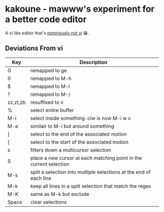# kakoune - mawww's experiment for a better code editor

A vi like editor that's [notoriously not vi][kak] :grin:.

[kak]: https://github.com/mawww/kakoune

## Deviations From vi
| Key      | Description                                                        |
|----------|--------------------------------------------------------------------|
| G        | remapped to ge                                                     |
| 0        | remapped to M-h                                                    |
| $        | remapped to M-l                                                    |
| ?        | remapped to M-/                                                    |
| zz,zt,zb | resuffixed to v                                                    |
| %        | select entire buffer                                               |
| M-i      | select inside something. ciw is now M-i w c                        |
| M-a      | similair to M-i but around something                               |
| ]        | select to the end of the associated motion                         |
| [        | select to the start of the associated motion                       |
| s        | filters down a multicursor selection                               |
| S        | place a new cursor at each matching point in the current selection |
| M-s      | split a selection into multiple selections at the end of each line |
| M-k      | keep all lines in a split selection that match the regex           |
| M-K      | same as M-k but exclude                                            |
| Space    | clear selections                                                   |
